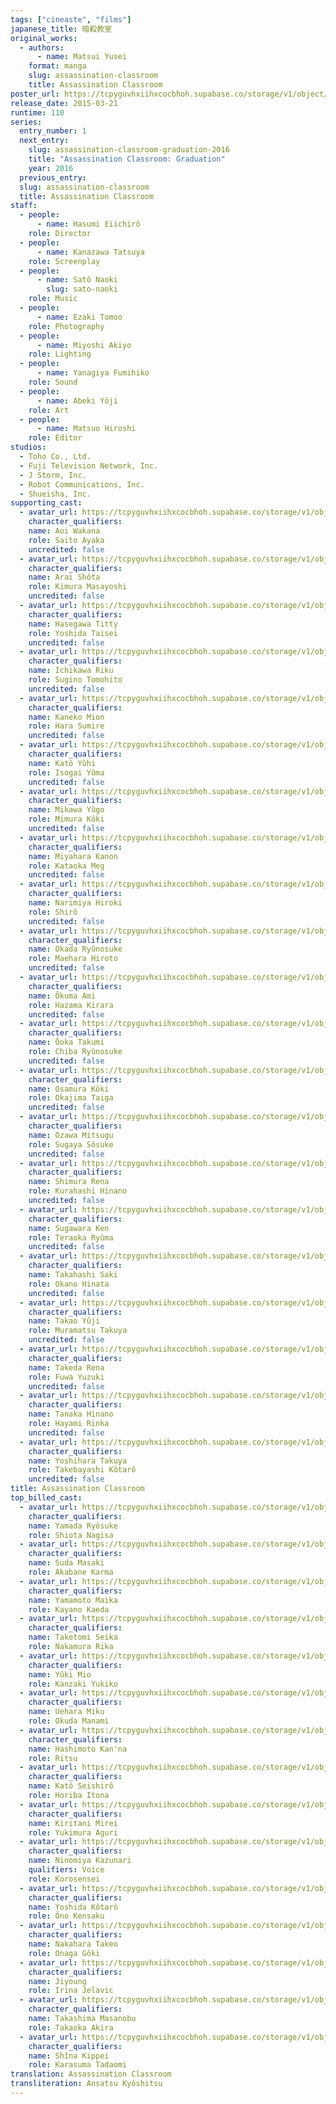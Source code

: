 ```yaml
---
tags: ["cineaste", "films"]
japanese_title: 暗殺教室
original_works:
  - authors:
      - name: Matsui Yusei
    format: manga
    slug: assassination-classroom
    title: Assassination Classroom
poster_url: https://tcpyguvhxiihxcocbhoh.supabase.co/storage/v1/object/public/godzilla-cineaste-public/content/films/assassination-classroom-2015/posters/assassination-classroom-2015.jpg
release_date: 2015-03-21
runtime: 110
series:
  entry_number: 1
  next_entry:
    slug: assassination-classroom-graduation-2016
    title: "Assassination Classroom: Graduation"
    year: 2016
  previous_entry:
  slug: assassination-classroom
  title: Assassination Classroom
staff:
  - people:
      - name: Hasumi Eiichirô
    role: Director
  - people:
      - name: Kanazawa Tatsuya
    role: Screenplay
  - people:
      - name: Satô Naoki
        slug: sato-naoki
    role: Music
  - people:
      - name: Ezaki Tomoo
    role: Photography
  - people:
      - name: Miyoshi Akiyo
    role: Lighting
  - people:
      - name: Yanagiya Fumihiko
    role: Sound
  - people:
      - name: Abeki Yôji
    role: Art
  - people:
      - name: Matsuo Hiroshi
    role: Editor
studios:
  - Toho Co., Ltd.
  - Fuji Television Network, Inc.
  - J Storm, Inc.
  - Robot Communications, Inc.
  - Shueisha, Inc.
supporting_cast:
  - avatar_url: https://tcpyguvhxiihxcocbhoh.supabase.co/storage/v1/object/public/godzilla-cineaste-public/content/films/assassination-classroom-2015/cast-avatars/wakana-aoi-0.jpg
    character_qualifiers:
    name: Aoi Wakana
    role: Saito Ayaka
    uncredited: false
  - avatar_url: https://tcpyguvhxiihxcocbhoh.supabase.co/storage/v1/object/public/godzilla-cineaste-public/content/films/assassination-classroom-2015/cast-avatars/shota-arai-0.jpg
    character_qualifiers:
    name: Arai Shôta
    role: Kimura Masayoshi
    uncredited: false
  - avatar_url: https://tcpyguvhxiihxcocbhoh.supabase.co/storage/v1/object/public/godzilla-cineaste-public/content/films/assassination-classroom-2015/cast-avatars/tity-hasegawa-0.jpg
    character_qualifiers:
    name: Hasegawa Titty
    role: Yoshida Taisei
    uncredited: false
  - avatar_url: https://tcpyguvhxiihxcocbhoh.supabase.co/storage/v1/object/public/godzilla-cineaste-public/content/films/assassination-classroom-2015/cast-avatars/riku-ichikawa-0.jpg
    character_qualifiers:
    name: Ichikawa Riku
    role: Sugino Tomohito
    uncredited: false
  - avatar_url: https://tcpyguvhxiihxcocbhoh.supabase.co/storage/v1/object/public/godzilla-cineaste-public/content/films/assassination-classroom-2015/cast-avatars/mion-kaneko-0.jpg
    character_qualifiers:
    name: Kaneko Mion
    role: Hara Sumire
    uncredited: false
  - avatar_url: https://tcpyguvhxiihxcocbhoh.supabase.co/storage/v1/object/public/godzilla-cineaste-public/content/films/assassination-classroom-2015/cast-avatars/yuhi-kato-0.jpg
    character_qualifiers:
    name: Katô Yûhi
    role: Isogai Yûma
    uncredited: false
  - avatar_url: https://tcpyguvhxiihxcocbhoh.supabase.co/storage/v1/object/public/godzilla-cineaste-public/content/films/assassination-classroom-2015/cast-avatars/yugo-mikawa-0.jpg
    character_qualifiers:
    name: Mikawa Yûgo
    role: Mimura Kôki
    uncredited: false
  - avatar_url: https://tcpyguvhxiihxcocbhoh.supabase.co/storage/v1/object/public/godzilla-cineaste-public/content/films/assassination-classroom-2015/cast-avatars/kanon-miyahara-0.jpg
    character_qualifiers:
    name: Miyahara Kanon
    role: Kataoka Meg
    uncredited: false
  - avatar_url: https://tcpyguvhxiihxcocbhoh.supabase.co/storage/v1/object/public/godzilla-cineaste-public/content/films/assassination-classroom-2015/cast-avatars/hiroki-narimiya-0.jpg
    character_qualifiers:
    name: Narimiya Hiroki
    role: Shirô
    uncredited: false
  - avatar_url: https://tcpyguvhxiihxcocbhoh.supabase.co/storage/v1/object/public/godzilla-cineaste-public/content/films/assassination-classroom-2015/cast-avatars/ryunosuke-okada-0.jpg
    character_qualifiers:
    name: Okada Ryûnosuke
    role: Maehara Hiroto
    uncredited: false
  - avatar_url: https://tcpyguvhxiihxcocbhoh.supabase.co/storage/v1/object/public/godzilla-cineaste-public/content/films/assassination-classroom-2015/cast-avatars/ami-okuma-0.jpg
    character_qualifiers:
    name: Ôkuma Ami
    role: Hazama Kirara
    uncredited: false
  - avatar_url: https://tcpyguvhxiihxcocbhoh.supabase.co/storage/v1/object/public/godzilla-cineaste-public/content/films/assassination-classroom-2015/cast-avatars/takumi-oka-0.jpg
    character_qualifiers:
    name: Ôoka Takumi
    role: Chiba Ryûnosuke
    uncredited: false
  - avatar_url: https://tcpyguvhxiihxcocbhoh.supabase.co/storage/v1/object/public/godzilla-cineaste-public/content/films/assassination-classroom-2015/cast-avatars/koki-osamura-0.jpg
    character_qualifiers:
    name: Osamura Kôki
    role: Okajima Taiga
    uncredited: false
  - avatar_url: https://tcpyguvhxiihxcocbhoh.supabase.co/storage/v1/object/public/godzilla-cineaste-public/content/films/assassination-classroom-2015/cast-avatars/mitsugu-ozawa-0.jpg
    character_qualifiers:
    name: Ozawa Mitsugu
    role: Sugaya Sôsuke
    uncredited: false
  - avatar_url: https://tcpyguvhxiihxcocbhoh.supabase.co/storage/v1/object/public/godzilla-cineaste-public/content/films/assassination-classroom-2015/cast-avatars/rena-shimura-0.jpg
    character_qualifiers:
    name: Shimura Rena
    role: Kurahashi Hinano
    uncredited: false
  - avatar_url: https://tcpyguvhxiihxcocbhoh.supabase.co/storage/v1/object/public/godzilla-cineaste-public/content/films/assassination-classroom-2015/cast-avatars/ken-sugawara-0.jpg
    character_qualifiers:
    name: Sugawara Ken
    role: Teraoka Ryûma
    uncredited: false
  - avatar_url: https://tcpyguvhxiihxcocbhoh.supabase.co/storage/v1/object/public/godzilla-cineaste-public/content/films/assassination-classroom-2015/cast-avatars/saki-takahashi-0.jpg
    character_qualifiers:
    name: Takahashi Saki
    role: Okano Hinata
    uncredited: false
  - avatar_url: https://tcpyguvhxiihxcocbhoh.supabase.co/storage/v1/object/public/godzilla-cineaste-public/content/films/assassination-classroom-2015/cast-avatars/yuji-takao-0.jpg
    character_qualifiers:
    name: Takao Yûji
    role: Muramatsu Takuya
    uncredited: false
  - avatar_url: https://tcpyguvhxiihxcocbhoh.supabase.co/storage/v1/object/public/godzilla-cineaste-public/content/films/assassination-classroom-2015/cast-avatars/rena-takeda-0.jpg
    character_qualifiers:
    name: Takeda Rena
    role: Fuwa Yuzuki
    uncredited: false
  - avatar_url: https://tcpyguvhxiihxcocbhoh.supabase.co/storage/v1/object/public/godzilla-cineaste-public/content/films/assassination-classroom-2015/cast-avatars/hinano-tanaka-0.jpg
    character_qualifiers:
    name: Tanaka Hinano
    role: Hayami Rinka
    uncredited: false
  - avatar_url: https://tcpyguvhxiihxcocbhoh.supabase.co/storage/v1/object/public/godzilla-cineaste-public/content/films/assassination-classroom-2015/cast-avatars/takuya-yoshihara-0.jpg
    character_qualifiers:
    name: Yoshihara Takuya
    role: Takebayashi Kôtarô
    uncredited: false
title: Assassination Classroom
top_billed_cast:
  - avatar_url: https://tcpyguvhxiihxcocbhoh.supabase.co/storage/v1/object/public/godzilla-cineaste-public/content/films/assassination-classroom-2015/cast-avatars/ryosuke-yamada-0.jpg
    character_qualifiers:
    name: Yamada Ryôsuke
    role: Shiota Nagisa
  - avatar_url: https://tcpyguvhxiihxcocbhoh.supabase.co/storage/v1/object/public/godzilla-cineaste-public/content/films/assassination-classroom-2015/cast-avatars/masaki-suga-0.jpg
    character_qualifiers:
    name: Suda Masaki
    role: Akabane Karma
  - avatar_url: https://tcpyguvhxiihxcocbhoh.supabase.co/storage/v1/object/public/godzilla-cineaste-public/content/films/assassination-classroom-2015/cast-avatars/maika-yamamoto-0.jpg
    character_qualifiers:
    name: Yamamoto Maika
    role: Kayano Kaeda
  - avatar_url: https://tcpyguvhxiihxcocbhoh.supabase.co/storage/v1/object/public/godzilla-cineaste-public/content/films/assassination-classroom-2015/cast-avatars/seika-taketomi-0.jpg
    character_qualifiers:
    name: Taketomi Seika
    role: Nakamura Rika
  - avatar_url: https://tcpyguvhxiihxcocbhoh.supabase.co/storage/v1/object/public/godzilla-cineaste-public/content/films/assassination-classroom-2015/cast-avatars/mio-yuki-0.jpg
    character_qualifiers:
    name: Yûki Mio
    role: Kanzaki Yukiko
  - avatar_url: https://tcpyguvhxiihxcocbhoh.supabase.co/storage/v1/object/public/godzilla-cineaste-public/content/films/assassination-classroom-2015/cast-avatars/miku-uehara-0.jpg
    character_qualifiers:
    name: Uehara Miku
    role: Okuda Manami
  - avatar_url: https://tcpyguvhxiihxcocbhoh.supabase.co/storage/v1/object/public/godzilla-cineaste-public/content/films/assassination-classroom-2015/cast-avatars/kanna-hashimoto-0.jpg
    character_qualifiers:
    name: Hashimoto Kan'na
    role: Ritsu
  - avatar_url: https://tcpyguvhxiihxcocbhoh.supabase.co/storage/v1/object/public/godzilla-cineaste-public/content/films/assassination-classroom-2015/cast-avatars/seishiro-kato-0.jpg
    character_qualifiers:
    name: Katô Seishirô
    role: Horiba Itona
  - avatar_url: https://tcpyguvhxiihxcocbhoh.supabase.co/storage/v1/object/public/godzilla-cineaste-public/content/films/assassination-classroom-2015/cast-avatars/mirei-kiritani-0.jpg
    character_qualifiers:
    name: Kiritani Mirei
    role: Yukimura Aguri
  - avatar_url: https://tcpyguvhxiihxcocbhoh.supabase.co/storage/v1/object/public/godzilla-cineaste-public/content/films/assassination-classroom-2015/cast-avatars/kazunari-ninomiya-0.jpg
    character_qualifiers:
    name: Ninomiya Kazunari
    qualifiers: Voice
    role: Korosensei
  - avatar_url: https://tcpyguvhxiihxcocbhoh.supabase.co/storage/v1/object/public/godzilla-cineaste-public/content/films/assassination-classroom-2015/cast-avatars/kotaro-yoshida-0.jpg
    character_qualifiers:
    name: Yoshida Kôtarô
    role: Ôno Kensaku
  - avatar_url: https://tcpyguvhxiihxcocbhoh.supabase.co/storage/v1/object/public/godzilla-cineaste-public/content/films/assassination-classroom-2015/cast-avatars/takeo-nakahara-0.jpg
    character_qualifiers:
    name: Nakahara Takeo
    role: Onaga Gôki
  - avatar_url: https://tcpyguvhxiihxcocbhoh.supabase.co/storage/v1/object/public/godzilla-cineaste-public/content/films/assassination-classroom-2015/cast-avatars/jiyoung-0.jpg
    character_qualifiers:
    name: Jiyoung
    role: Irina Jelavic
  - avatar_url: https://tcpyguvhxiihxcocbhoh.supabase.co/storage/v1/object/public/godzilla-cineaste-public/content/films/assassination-classroom-2015/cast-avatars/masanobu-takashima-0.jpg
    character_qualifiers:
    name: Takashima Masanobu
    role: Takaoka Akira
  - avatar_url: https://tcpyguvhxiihxcocbhoh.supabase.co/storage/v1/object/public/godzilla-cineaste-public/content/films/assassination-classroom-2015/cast-avatars/kippei-shiina-0.jpg
    character_qualifiers:
    name: Shîna Kippei
    role: Karasuma Tadaomi
translation: Assassination Classroom
transliteration: Ansatsu Kyôshitsu
---
```

